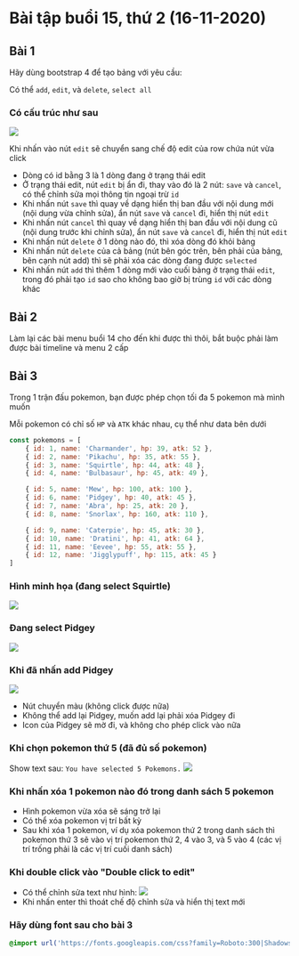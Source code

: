 # Bài tập buổi 15, thứ 2 (16-11-2020)

## Bài 1
Hãy dùng bootstrap 4 để tạo bảng với yêu cầu:

Có thể `add`, `edit`, và `delete`, `select all`

### Có cấu trúc như sau
![](https://github.com/trunghongoc/REACTJS2009E-exercises/blob/main/unit-15/imgs/table/editable.png "")

Khi nhấn vào nút `edit` sẽ chuyển sang chế độ edit của row chứa nút vừa click
- Dòng có id bằng 3 là 1 dòng đang ở trạng thái edit
- Ở trạng thái edit, nút `edit` bị ẩn đi, thay vào đó là 2 nút: `save` và `cancel`, có thể chỉnh sửa mọi  thông tin ngoại trừ `id`
- Khi nhấn nút `save` thì quay về dạng hiển thị ban đầu với nội dung mới (nội dung vừa chỉnh sửa), ẩn nút `save` và `cancel` đi, hiển thị nút `edit`
- Khi nhấn nút `cancel` thì quay về dạng hiển thị ban đầu với nội dung cũ (nội dung trước khi chỉnh sửa), ẩn nút `save` và `cancel` đi, hiển thị nút `edit`
- Khi nhấn nút `delete` ở 1 dòng nào đó, thì xóa dòng đó khỏi bảng
- Khi nhấn nút `delete` của cả bảng (nút bên góc trên, bên phải của bảng, bên cạnh nút add) thì sẽ phải xóa các dòng đang được `selected`
- Khi nhấn nút `add` thì thêm 1 dòng mới vào cuối bảng ở trạng thái `edit`, trong đó phải tạo `id` sao cho không bao giờ bị trùng `id` với các dòng khác


## Bài 2
Làm lại các bài menu buổi 14 cho đến khi được thì thôi, bắt buộc phải làm được bài timeline và menu 2 cấp

## Bài 3
Trong 1 trận đấu pokemon, bạn được phép chọn tối đa 5 pokemon mà mình muốn

Mỗi pokemon có chỉ số `HP` và `ATK` khác nhau, cụ thể như data bên dưới

```javascript
const pokemons = [
    { id: 1, name: 'Charmander', hp: 39, atk: 52 },
    { id: 2, name: 'Pikachu', hp: 35, atk: 55 },
    { id: 3, name: 'Squirtle', hp: 44, atk: 48 },
    { id: 4, name: 'Bulbasaur', hp: 45, atk: 49 },

    { id: 5, name: 'Mew', hp: 100, atk: 100 },
    { id: 6, name: 'Pidgey', hp: 40, atk: 45 },
    { id: 7, name: 'Abra', hp: 25, atk: 20 },
    { id: 8, name: 'Snorlax', hp: 160, atk: 110 },

    { id: 9, name: 'Caterpie', hp: 45, atk: 30 },
    { id: 10, name: 'Dratini', hp: 41, atk: 64 },
    { id: 11, name: 'Eevee', hp: 55, atk: 55 },
    { id: 12, name: 'Jigglypuff', hp: 115, atk: 45 }
]
```

### Hình minh họa (đang select Squirtle)
![](https://github.com/trunghongoc/REACTJS2009E-exercises/blob/main/unit-15/imgs/pokemon/click-to-squirtle.png "")

### Đang select Pidgey
![](https://github.com/trunghongoc/REACTJS2009E-exercises/blob/main/unit-15/imgs/pokemon/click-to-pidgey.png "")

### Khi đã nhấn add Pidgey
![](https://github.com/trunghongoc/REACTJS2009E-exercises/blob/main/unit-15/imgs/pokemon/added-pidgey.png "")
- Nút chuyển màu (không click được nữa)
- Không thể add lại Pidgey, muốn add lại phải xóa Pidgey đi
- Icon của Pidgey sẽ mờ đi, và không cho phép click vào nữa

### Khi chọn pokemon thứ 5 (đã đủ số pokemon)
Show text sau: `You have selected 5 Pokemons.`
![](https://github.com/trunghongoc/REACTJS2009E-exercises/blob/main/unit-15/imgs/pokemon/add-max-pokemon.png "")

### Khi nhấn xóa 1 pokemon nào đó trong danh sách 5 pokemon
- Hình pokemon vừa xóa sẽ sáng trở lại
- Có thể xóa pokemon vị trí bất kỳ
- Sau khi xóa 1 pokemon, ví dụ xóa pokemon thứ 2 trong danh sách thì pokemon thứ 3 sẽ vào vị trí pokemon thứ 2, 4 vào 3, và 5 vào 4 (các vị trí trống phải là các vị trí cuối danh sách)

### Khi double click vào "Double click to edit"
- Có thể chỉnh sửa text như hình:
![](https://github.com/trunghongoc/REACTJS2009E-exercises/blob/main/unit-15/imgs/pokemon/click-to-edit.png "")
- Khi nhấn enter thì thoát chế độ chỉnh sửa và hiển thị text mới

### Hãy dùng font sau cho bài 3
```css
@import url('https://fonts.googleapis.com/css?family=Roboto:300|Shadows+Into+Light');
```